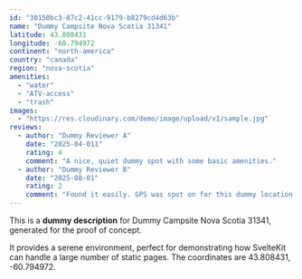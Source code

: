 ```yaml
---
id: "30150bc3-87c2-41cc-9179-b8279cd4d63b"
name: "Dummy Campsite Nova Scotia 31341"
latitude: 43.808431
longitude: -60.794972
continent: "north-america"
country: "canada"
region: "nova-scotia"
amenities:
  - "water"
  - "ATV-access"
  - "trash"
images:
  - "https://res.cloudinary.com/demo/image/upload/v1/sample.jpg"
reviews:
  - author: "Dummy Reviewer A"
    date: "2025-04-011"
    rating: 4
    comment: "A nice, quiet dummy spot with some basic amenities."
  - author: "Dummy Reviewer B"
    date: "2025-08-01"
    rating: 2
    comment: "Found it easily. GPS was spot on for this dummy location."
---
```


This is a **dummy description** for Dummy Campsite Nova Scotia 31341, generated for the proof of concept.

It provides a serene environment, perfect for demonstrating how SvelteKit can handle a large number of static pages. The coordinates are 43.808431, -60.794972.
